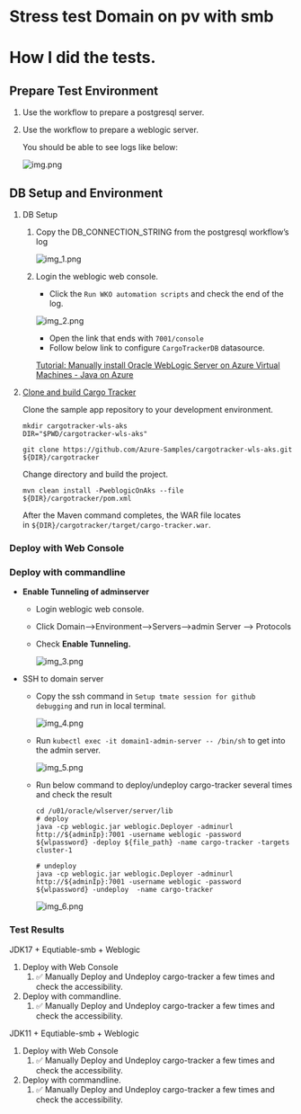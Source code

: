 # Stress test Domain on pv with smb

# How I did the tests.

## Prepare Test Environment

1. Use the workflow to prepare a postgresql server.
2. Use the workflow to prepare a weblogic server.

   You should be able to see logs like below:

   ![img.png](./img.png)


## DB Setup and Environment

1. DB Setup
    1. Copy the DB_CONNECTION_STRING from the postgresql workflow’s log

       ![img_1.png](./img_1.png)

    2. Login the weblogic web console.
        - Click the `Run WKO automation scripts` and check the end of the log.

       ![img_2.png](./img_2.png)

        - Open the link that ends with `7001/console`
        - Follow below link to configure `CargoTrackerDB` datasource.

       [Tutorial: Manually install Oracle WebLogic Server on Azure Virtual Machines - Java on Azure](https://learn.microsoft.com/en-us/azure/developer/java/migration/migrate-weblogic-to-azure-vm-manually?tabs=oracle-linux#configure-the-database-connection-for-the-wls-cluster)


2. [Clone and build Cargo Tracker](https://github.com/Azure-Samples/cargotracker-wls-aks#clone-and-build-cargo-tracker)

   Clone the sample app repository to your development environment.

    ```
    mkdir cargotracker-wls-aks
    DIR="$PWD/cargotracker-wls-aks"
    
    git clone https://github.com/Azure-Samples/cargotracker-wls-aks.git ${DIR}/cargotracker
    ```

   Change directory and build the project.

    ```
    mvn clean install -PweblogicOnAks --file ${DIR}/cargotracker/pom.xml
    ```

   After the Maven command completes, the WAR file locates in `${DIR}/cargotracker/target/cargo-tracker.war`.


### Deploy with Web Console

### Deploy with commandline

- **Enable Tunneling of adminserver**
    - Login weblogic web console.
    - Click Domain—>Environment—>Servers—>admin Server —> Protocols
    - Check **Enable Tunneling.**

      ![img_3.png](./img_3.png)

- SSH to domain server
    - Copy the ssh command in `Setup tmate session for github debugging` and run in local terminal.

      ![img_4.png](./img_4.png)

    - Run `kubectl exec -it domain1-admin-server -- /bin/sh` to get into the admin server.

      ![img_5.png](./img_5.png)

    - Run below command to deploy/undeploy cargo-tracker several times and check the result

        ```shell
        cd /u01/oracle/wlserver/server/lib
        # deploy
        java -cp weblogic.jar weblogic.Deployer -adminurl http://${adminIp}:7001 -username weblogic -password ${wlpassword} -deploy ${file_path} -name cargo-tracker -targets cluster-1
        
        # undeploy
        java -cp weblogic.jar weblogic.Deployer -adminurl http://${adminIp}:7001 -username weblogic -password ${wlpassword} -undeploy  -name cargo-tracker
        
        ```

      ![img_6.png](./img_6.png)


### Test Results

JDK17 + Equtiable-smb + Weblogic

1. Deploy with Web Console
    1. ✅ Manually Deploy and Undeploy cargo-tracker a few times and check the accessibility.
2. Deploy with commandline.
    1. ✅ Manually Deploy and Undeploy cargo-tracker a few times and check the accessibility.

JDK11 + Equtiable-smb + Weblogic

1. Deploy with Web Console
    1. ✅ Manually Deploy and Undeploy cargo-tracker a few times and check the accessibility.
2. Deploy with commandline.
    1. ✅ Manually Deploy and Undeploy cargo-tracker a few times and check the accessibility.
